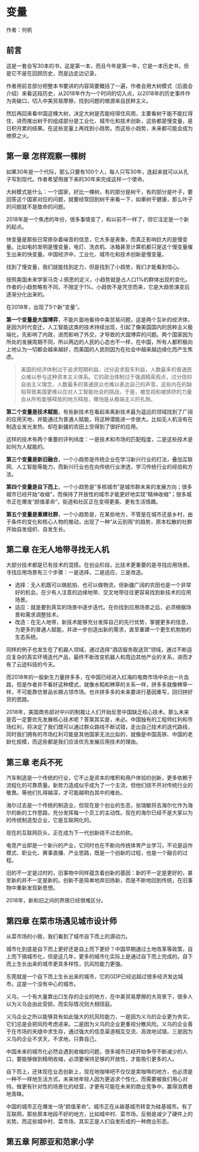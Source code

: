 变量
==========================

作者：何帆

前言
--------------------------

这是一套会写30本的书，这是第一本，而且今年是第一年，它是一本历史书，但是它不是在回顾历史，而是边走边记录。

作者用前言部分把整本书要讲的内容简要概括了一遍，作者会用大树模式（后面会介绍）来看这段历史，从2018年作为一个时间的切入点，以2018年的历史事件作为突破口，切入中美贸易摩擦，找到问题的根源来自民粹主义。

然后再回来看中国这棵大树，决定大树是否能经得住风雨，主要看树干能不能扛得住，进而推出树干的组成部分是工业化、城市化和技术创新，这些都是慢变量，是日积月累的结果。在这些变量上再找到小趋势。而这些小趋势，未来都可能会成为燎原之火。

第一章 怎样观察一棵树
--------------------------

如果30年是一个代际，那么只要有100个人，每人只写30年，连起来就可以从孔子写到现代。作者希望用接下来的30年来完成这样一个使命。

大树模式是什么：一个国家，好比一棵树，有的部分是树干，有的部分是叶子，要回答这个国家对应的问题，就要经常回到树干来看一下，如果树干健康，那么叶子的问题就不是致命的问题。

2018年是一个焦虑的年份，很多事情变了，和以前不一样了，但它注定是一个新的起点。

快变量是那些日常掺杂着噪音的信息，它大多是表象，而真正影响巨大的是慢变量。比如电的发明是慢变量，电灯、洗衣机、冰箱甚至计算机都只是这个慢变量催生出来的快变量。中国经济中，工业化、城市化和技术创新是慢变量。

找到了慢变量，我们就能找到定力，但是找到了小趋势，我们才能看到信心。

按照美国未来学家马克·J.佩恩的定义，小趋势就是占人口1%的群体出现的变化。作者的小趋势略有不同，不限定于1%。小趋势不是凭空而来，它是大趋势演变后逐渐分化出来的。

在2018年，出现了5个新“变量”。

**第一个变量是大国博弈**，不能片面地看待中美贸易问题，这是两个互补的经济体，是因为时代变迁，人工智能这类的技术持续出现，引起了像美国国内的民粹主义极端化，先影响了内政，进而影响了外交，才导致的大国博弈的问题。两个国家因为所处的发展周期不同，所以两边的人民的心态也不一样，在中国，所有人都积极向上地认为一切都会越来越好，而美国的人民则因为在社会中越来越边缘化而产生焦虑。

> 美国的经济体制过于追求短期利益，过分追求股东利益，人数最多的普通民众难以参与这种资本主义体系。它的政治体制过于强调精英观点，过分信仰自由主义理念，人数最多的普通民众也难以表达自己的声音。这些内在的缺陷导致美国更难以应对人工智能社会的挑战，于是，被忽视和被排挤的力量会从所有能够释放的地方释放，哪怕是从极端主义的孔隙。

**第二个变量是技术赋能**，有些新技术在看起来离新技术最为遥远的领域找到了广阔的应用天地，并能通过为普通人赋能，将这种潜能进一步放大。比如无人机没有在制造业发光发热，却在新疆的农田上空得到了很好的应用。

这样的技术有两个重要的评判纬度：一是技术和市场的匹配程度，二是这些技术是如何为人赋能的。

**第三个变量是新旧融合**，一个小趋势是传统企业在学习新兴行业的打法，叠加互联网、人工智能等能力，而新兴行业也在向传统行业渗透，学习传统行业的经验和方法。

**第四个变量是自下而上**，一个小趋势是“多核城市”是城市群未来的发展方向；很多城市已经开始“收缩”，而保持了开放性的城市才能更好地实现“精神收缩”；很多城市正在爆发“颜值革命”，街道和社区正在变得更美、更有生活情趣。

**第五个变量是重建社群**，一个小趋势是，在某些地方，不管是在城市还是乡村，由于条件的变化和核心人物的推动，出现了一种“从云到雨”的趋势，原本松散的社群开始自发组织、自发生长。

第二章 在无人地带寻找无人机
--------------------------

大部分技术都是已有技术的混搭。在创业阶段，比技术更重要的是寻找应用场景。寻找应用场景有三个步骤：一是选择，二是适应，三是改造。

- 选择：无人机既可以做航拍、也可以做物流，但新疆广阔的农田也是一个非常好的机会。在少有人注意的边缘地带、交叉地带往往更容易找到新技术的应用场景。
- 适应：就是要到真实的场景中逐步迭代。在你找到应用场景之后，必须根据场景和需求调整技术。
- 改造：在无人地带，新技术能够充分发挥自己的先行优势，掌握更多的信息，为更多的普通人赋能，并进一步创造出新的需求，直至重建一个更生机勃勃的生态系统。

同样的例子也发生在了机器人领域，通过选择“酒店服务取送货”领域，通过不断适应复杂的真实环境迭代产品，最终不断改变机器人和周边其他产业的关系，进而才有了云迹科技的今天。

而2018年的一股新生力量拼多多，在中国已经进入红海的电商市场中杀出一片血路，但是作者并不看好这种模式，就像水稻和稗草的关系一样，拼多多就像稗草一样，不可能靠仿冒品长期占领市场。也许拼多多的未来要进行基因重写，回归拼好货的思路。

2018年，美国商务部对中兴的制裁让人们开始反思中国缺乏核心技术。那么未来是否一定要优先发展核心技术呢？答案其实是，未必。中国独有的工程师红利和市场红利，将决定了我们既可以通过群众路线不断试错，走出自己技术的迭代路线，同时我们拥有的市场红利可能是其他国家无法比拟的，就像是中国高铁、中国的老龄化规模，而这些都是我们应该优先发展应用技术的理由。

第三章 老兵不死
--------------------------

汽车制造是一个传统的行业，它不止是资本的堆积和用户体验的创新，更多依赖于流程化的可靠质量。新势力造成似乎成为了一个主流，但他们绕不开对传统行业的敬畏。等他们扎得越深，才可能越明白其中的难处。

海尔过去是一个传统的制造业，但现在是个创业的生态，张瑞敏将去海尔化作为海尔的新的工作思路，充分发挥每一个员工的主动性。现在的海尔已经不是大家以为的传统制造型企业，它是互联网化的。

现在的互联网巨头，正在成为下一代创新绕不过去的砍。

电竞产业即是一个新兴的产业，它同时也在不断向传统体育产业学习，不论是运作模式、职业化、赛事直播、产业思路，既是一个创新的过程，也是一个融合的过程。

旧的不一定是过时的，旧事物中同样蕴含着创新的基因：新的不一定是更好的，甚至新的并不一定是新的。创新不是简单地弃旧扬新，而是不断地回到传统，在旧事物中重新发现新思想。

2018年，新和旧之间的界限已经很难区分。

第四章 在菜市场遇见城市设计师
--------------------------

从菜市场的小贩，我们看到了城市自下而上的源动力。

城市化到底是自下而上更好还是自上而下更好？中国早期通过土地改革等政策，自上而下搞城市化，但是这几年，更多的城市化实际上是通过自下而上完成的。自下而上生长出来的城市更具多样性，抗风险能力更强。

东莞就是一个自下而上生长出来的城市，它的GDP已经远超过很多经济发达城市。这是一个没有中心的城市。

义乌，一个有大量靠出口生存的企业的地方，在中美贸易摩擦的大背景下，很多人以为义乌会由此受损，而实际情况则大相径庭。

义乌企业之所以能够具有如此强大的抗风险能力，一是因为义乌的企业更为务实，它们总是会把风险考虑进来。二是因为义乌的企业更重视分散风险。义乌的企业善于在市场的夹缝中求生存，通过强大的信息渠道相互交流、高效地试错。三是因为义乌的企业不求天，不求地，只靠自己。

中国未来的城市化必然会遇到收缩的问题，很多城市已经开始争夺不断减少的人口，要能够做到精明收缩，必须要保持足够的开放性，才能吸引更多的人。

自下而上，还体现在业态创新上，现在地咖啡吧不仅仅是卖咖啡的地方，也必须是一种不一样地生活方式，未来地年轻人因为更追求个性化，而需要被我们用心对待。做更有针对性的场景化的经营，才更有可能在未来的商业竞争中，赢得消费者地青睐。

中国的城市正在爆发一场“颜值革命”。城市正在从碳基城市转变为硅基城市。有了互联网，那些原本地段不好的地方，比如城中村、菜市场，反倒是减少了硬件上的劣势。而这些城中村、菜市场，其实正是人们自发形成的一种商业形态。

第五章 阿那亚和范家小学
--------------------------